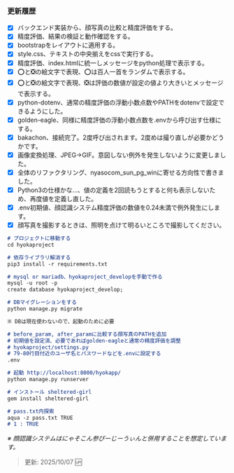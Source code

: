 ### 更新履歴

- [x] バックエンド実装から、顔写真の比較と精度評価をする。
- [x] 精度評価、結果の検証と動作確認をする。
- [x] bootstrapをレイアウトに適用する。
- [x] style.css、テキストの中央揃えをcssで実行する。
- [x] 精度評価、index.htmlに統一しメッセージをpython処理で表示する。
- [x] ⭕と❎の絵文字で表現、⭕は百人一首をランダムで表示する。
- [x] ⭕と❎の絵文字で表現、❎は評価の数値が設定の値より大きいとメッセージで表示する。
- [x] python-dotenv、通常の精度評価の浮動小数点数やPATHをdotenvで設定できるようにした。
- [x] golden-eagle、同様に精度評価の浮動小数点数を.envから呼び出す仕様にする。
- [x] bakachon、接続完了。2度呼び出されます。2度めは撮り直しが必要かどうかです。
- [x] 画像変換処理、JPEG→GIF。意図しない例外を発生しないように変更しました。
- [x] 全体のリファクタリング、nyasocom_sun_pg_winに寄せる方向性で書きました。
- [x] Python3の仕様かな...、値の定義を2回読もうとすると何も表示しないため、再度値を定義し直した。
- [x] .env初期値、顔認識システム精度評価の数値を0.24未満で例外発生にします。
- [x] 顔写真を撮影するときは、照明を点けて明るいところで撮影してください。

```markdown
# プロジェクトに移動する
cd hyokaproject

# 依存ライブラリ解消する
pip3 install -r requirements.txt

# mysql or mariadb、hyokaproject_developを手動で作る
mysql -u root -p
create database hyokaproject_develop;

# DBマイグレーションをする
python manage.py migrate

※ DBは現在使わないので、起動のために必要

# before_param, after_paramに比較する顔写真のPATHを追加
# 初期値を設定済、必要であればgolden-eagleと通常の精度評価を調整
# hyokaproject/settings.py
# 79-80行目付近のユーザ名とパスワードなどを.envに設定する
.env

# 起動 http://localhost:8000/hyokapp/
python manage.py runserver

# インストール sheltered-girl
gem install sheltered-girl

# pass.txt内探索
aqua -z pass.txt TRUE
# 1 : TRUE
```

_※ 顔認識システムはにゃそこん参ぴーじーうぃんと併用することを想定しています。_

> 更新: 2025/10/07 🆙
